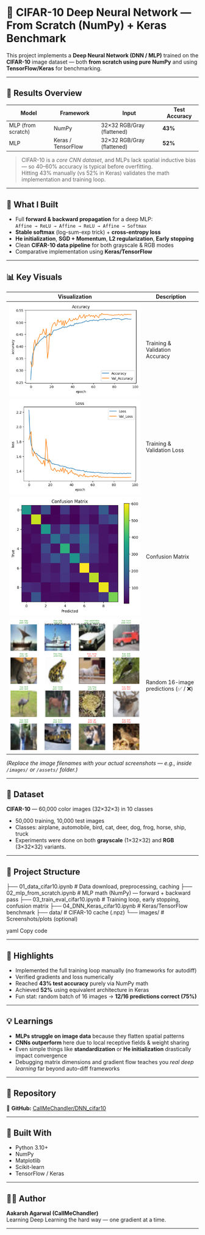 # 🧠 CIFAR-10 Deep Neural Network — From Scratch (NumPy) + Keras Benchmark

This project implements a **Deep Neural Network (DNN / MLP)** trained on the **CIFAR-10** image dataset — both **from scratch using pure NumPy** and using **TensorFlow/Keras** for benchmarking.

---

## 🚀 Results Overview

| Model | Framework | Input | Test Accuracy |
|--------|------------|--------|---------------|
| MLP (from scratch) | NumPy | 32×32 RGB/Gray (flattened) | **43%** |
| MLP | Keras / TensorFlow | 32×32 RGB/Gray (flattened) | **52%** |

> CIFAR-10 is a *core CNN dataset*, and MLPs lack spatial inductive bias — so 40–60% accuracy is typical before overfitting.  
> Hitting 43% manually (vs 52% in Keras) validates the math implementation and training loop.

---

## 🧩 What I Built

- Full **forward & backward propagation** for a deep MLP:  
  `Affine → ReLU → Affine → ReLU → Affine → Softmax`
- **Stable softmax** (log-sum-exp trick) + **cross-entropy loss**
- **He initialization**, **SGD + Momentum**, **L2 regularization**, **Early stopping**
- Clean **CIFAR-10 data pipeline** for both grayscale & RGB modes
- Comparative implementation using **Keras/TensorFlow**

---

## 📊 Key Visuals

| Visualization | Description |
|---------------|-------------|
| ![accuracy](accuracy_curve.png) | Training & Validation Accuracy |
| ![loss](loss_curve.png) | Training & Validation Loss |
| ![confusion](confusion_matrix.png) | Confusion Matrix |
| ![preds](sample_predictions.png) | Random 16-image predictions (✅ / ❌) |

*(Replace the image filenames with your actual screenshots — e.g., inside `/images/` or `/assets/` folder.)*

---

## 🧠 Dataset

**CIFAR-10** — 60,000 color images (32×32×3) in 10 classes  
- 50,000 training, 10,000 test images  
- Classes: airplane, automobile, bird, cat, deer, dog, frog, horse, ship, truck  
- Experiments were done on both **grayscale** (1×32×32) and **RGB** (3×32×32) variants.

---

## 🧮 Project Structure

├── 01_data_cifar10.ipynb # Data download, preprocessing, caching
├── 02_mlp_from_scratch.ipynb # MLP math (NumPy) — forward + backward pass
├── 03_train_eval_cifar10.ipynb # Training loop, early stopping, confusion matrix
├── 04_DNN_Keras_cifar10.ipynb # Keras/TensorFlow benchmark
├── data/ # CIFAR-10 cache (.npz)
└── images/ # Screenshots/plots (optional)

yaml
Copy code

---

## 🔬 Highlights

- Implemented the full training loop manually (no frameworks for autodiff)
- Verified gradients and loss numerically
- Reached **43% test accuracy** purely via NumPy math  
- Achieved **52%** using equivalent architecture in Keras
- Fun stat: random batch of 16 images → **12/16 predictions correct (75%)**

---

## 💡 Learnings

- **MLPs struggle on image data** because they flatten spatial patterns  
- **CNNs outperform** here due to local receptive fields & weight sharing  
- Even simple things like **standardization** or **He initialization** drastically impact convergence  
- Debugging matrix dimensions and gradient flow teaches you *real deep learning* far beyond auto-diff frameworks

---

## 📁 Repository

🔗 **GitHub:** [CallMeChandler/DNN_cifar10](https://github.com/CallMeChandler/DNN_cifar10)

---

## 🏁 Built With

- Python 3.10+  
- NumPy  
- Matplotlib  
- Scikit-learn  
- TensorFlow / Keras

---

## 🧍‍♂️ Author

**Aakarsh Agarwal (CallMeChandler)**  
Learning Deep Learning the hard way — one gradient at a time.

---
